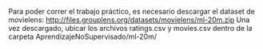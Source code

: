 Para poder correr el trabajo práctico, es necesario descargar el dataset de movielens: http://files.grouplens.org/datasets/movielens/ml-20m.zip Una vez descargado, ubicar los archivos ratings.csv y movies.csv dentro de la carpeta AprendizajeNoSupervisado/ml-20m/
